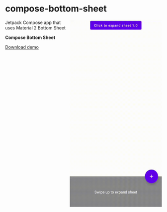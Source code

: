 # compose-bottom-sheet

<img align="right" width="296" height="600"  src="https://github.com/raheemadamboev/compose-bottom-sheet/blob/master/banner.gif" />

Jetpack Compose app that uses Material 2 Bottom Sheet

**Compose Bottom Sheet**

<a href="https://github.com/raheemadamboev/compose-bottom-sheet/blob/master/app-debug.apk">Download demo</a>
